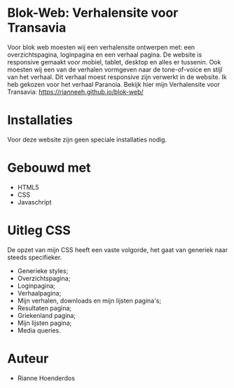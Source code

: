 # Blok-Web: Verhalensite voor Transavia
Voor blok web moesten wij een verhalensite ontwerpen met: een overzichtspagina, loginpagina en een verhaal pagina. 
De website is responsive gemaakt voor mobiel, tablet, desktop en alles er tussenin.
Ook moesten wij een van de verhalen vormgeven naar de tone-of-voice en stijl van het verhaal. Dit verhaal moest
responsive zijn verwerkt in de website. Ik heb gekozen voor het verhaal Paranoia.
Bekijk hier mijn Verhalensite voor Transavia: https://rianneeh.github.io/blok-web/

# Installaties
Voor deze website zijn geen speciale installaties nodig.

# Gebouwd met

 - HTML5
 - CSS
 - Javaschript
 
 # Uitleg CSS
 De opzet van mijn CSS heeft een vaste volgorde, het gaat van generiek naar steeds specifieker.
  - Generieke styles;
  - Overzichtspagina;
  - Loginpagina;
  - Verhaalpagina;
  - Mijn verhalen, downloads en mijn lijsten pagina's;
  - Resultaten pagina;
  - Griekenland pagina;
  - Mijn lijsten pagina;
  - Media queries.
 
 # Auteur
  - Rianne Hoenderdos
